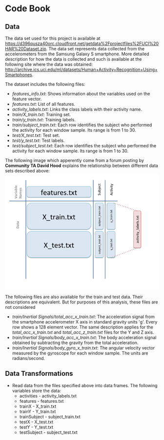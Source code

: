 # Code Book

## Data
The data set used for this project is available at https://d396qusza40orc.cloudfront.net/getdata%2Fprojectfiles%2FUCI%20HAR%20Dataset.zip. The data set represents data collected from the accelerometers from the Samsung Galaxy S smartphone. More detailed description for how the data is collected and such is available at the following site where the data was obtained:
http://archive.ics.uci.edu/ml/datasets/Human+Activity+Recognition+Using+Smartphones.

The dataset includes the following files:
* *features_info.txt*: Shows information about the variables used on the feature vector.
* *features.txt*: List of all features.
* *activity_labels.txt*: Links the class labels with their activity name.
* *train/X_train.txt*: Training set.
* *train/y_train.txt*: Training labels.
* *train/subject_train.txt*: Each row identifies the subject who performed the activity for each window sample. Its range is from 1 to 30.
* *test/X_test.txt*: Test set.
* *test/y_test.txt*: Test labels.
* *test/subject_test.txt*: Each row identifies the subject who performed the activity for each window sample. Its range is from 1 to 30.

The following image which apperently come from a forum posting by __Community TA David Hood__ explains the relationship between different data sets described above:
![alt text](https://github.com/kbindiganavle/GettingAndCleaningDataCourseProject/blob/master/data.jpg)

The following files are also available for the train and test data. Their descriptions are equivalent. But for purposes of this analysis, these files are not considered
* *train/Inertial Signals/total_acc_x_train.txt*: The acceleration signal from the smartphone accelerometer X axis in standard gravity units 'g'. Every row shows a 128 element vector. The same description applies for the *total_acc_x_train.txt* and *total_acc_z_train.txt* files for the Y and Z axis. 
* *train/Inertial Signals/body_acc_x_train.txt*: The body acceleration signal obtained by subtracting the gravity from the total acceleration. 
* *train/Inertial Signals/body_gyro_x_train.txt*: The angular velocity vector measured by the gyroscope for each window sample. The units are radians/second.

## Data Transformations
* Read data from the files specified above into data frames. The following variables store the data:
  * activities - activity_labels.txt
  * features - features.txt
  * trainX - X_train.txt
  * trainY - Y_train.txt
  * trainSubject - subject_train.txt
  * testX - X_test.txt
  * testY - Y_test.txt
  * testSubject - subject_test.txt
